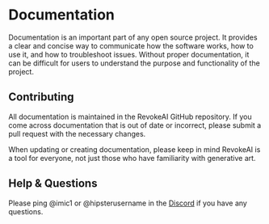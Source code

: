 # Documentation

Documentation is an important part of any open source project. It provides a clear and concise way to communicate how the software works, how to use it, and how to troubleshoot issues. Without proper documentation, it can be difficult for users to understand the purpose and functionality of the project. 

## Contributing

All documentation is maintained in the RevokeAI GitHub repository. If you come across documentation that is out of date or incorrect, please submit a pull request with the necessary changes. 

When updating or creating documentation, please keep in mind RevokeAI is a tool for everyone, not just those who have familiarity with generative art. 

## Help & Questions

Please ping @imic1 or @hipsterusername in the [Discord](https://discord.com/channels/1020123559063990373/1049495067846524939) if you have any questions.